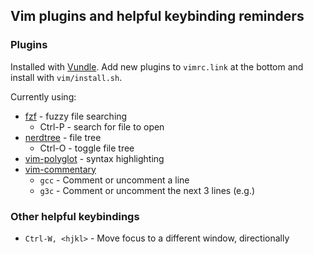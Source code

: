 ## Vim plugins and helpful keybinding reminders

### Plugins
Installed with [Vundle](https://github.com/VundleVim/Vundle.vim).
Add new plugins to `vimrc.link` at the bottom and install with `vim/install.sh`.

Currently using:
* [fzf](https://github.com/junegunn/fzf.vim) - fuzzy file searching
    * Ctrl-P - search for file to open
* [nerdtree](https://github.com/preservim/nerdtree) - file tree
    * Ctrl-O - toggle file tree
* [vim-polyglot](https://github.com/sheerun/vim-polyglot) - syntax highlighting
* [vim-commentary](https://github.com/tpope/vim-commentary)
    * `gcc` - Comment or uncomment a line
    * `g3c` - Comment or uncomment the next 3 lines (e.g.)

### Other helpful keybindings
* `Ctrl-W, <hjkl>` - Move focus to a different window, directionally
